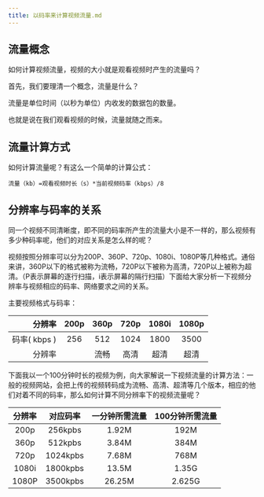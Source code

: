 ```yaml
---
title: 以码率来计算视频流量.md
---
```

## 流量概念

如何计算视频流量，视频的大小就是观看视频时产生的流量吗？

首先，我们要理清一个概念，流量是什么？

流量是单位时间（以秒为单位）内收发的数据包的数量。

也就是说在我们观看视频的时候，流量就随之而来。

## 流量计算方式

如何计算流量呢？有这么一个简单的计算公式：

```
流量（kb）=观看视频时长（s）*当前视频码率（kbps）/8
```

## 分辨率与码率的关系

同一个视频不同清晰度，即不同的码率所产生的流量大小是不一样的，那么视频有多少种码率呢，他们的对应关系是怎么样的呢？

视频按照分辨率可以分为200P、360P、720p、1080i、1080P等几种格式。通俗来讲，360P以下的格式被称为流畅，720P以下被称为高清，720P以上被称为超清。（P表示屏幕的逐行扫描，i表示屏幕的隔行扫描）下面给大家分析一下视频分辨率与视频相应的码率、网络要求之间的关系。

主要视频格式与码率：

|       分辨率 | 200p | 360p | 720p | 1080i | 1080p |
| -------------: | :--: | :--: | :--: | :---: | :---: |
| 码率( kbps ) | 256  | 512  | 1024 | 1800  | 3500  |
|       分辨率 |      | 流畅 | 高清 | 超清  | 超清  |

下面我以一个100分钟时长的视频为例，向大家解说一下视频流量的计算方法：一般的视频网站，会把上传的视频转码成为流畅、高清、超清等几个版本，相应的他们对着不同的码率，那么如何计算不同分辨率下的视频流量呢？

| 分辨率 | 对应码率 | 一分钟所需流量 | 100分钟所需流量 |
| :----: | :------: | :------------: | :-------------: |
|  200p  | 256kpbs  |     1.92M      |      192M       |
|  360p  | 512kpbs  |     3.84M      |      384M       |
|  720p  | 1024kpbs |     7.68M      |      768M       |
| 1080i  | 1800kpbs |     13.5M      |      1.35G      |
| 1080P  | 3500kpbs |     26.25M     |     2.625G      |



